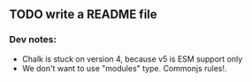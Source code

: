 ## TODO write a README file

### Dev notes:

- Chalk is stuck on version 4, because v5 is ESM support only
- We don't want to use "modules" type. Commonjs rules!.
